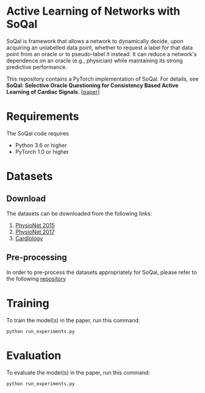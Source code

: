 # Active Learning of Networks with SoQal

SoQal is framework that allows a network to dynamically decide, upon acquiring an unlabelled data point, whether to request a label for that data point from an oracle or to pseudo-label it instead. It can reduce a network's dependence on an oracle (e.g., physician) while maintaining its strong predictive performance. 

This repository contains a PyTorch implementation of SoQal. For details, see **SoQal: Selective Oracle Questioning for Consistency Based Active Learning of Cardiac Signals**.
[[paper](https://arxiv.org/abs/2004.09557)]

# Requirements

The SoQal code requires

* Python 3.6 or higher
* PyTorch 1.0 or higher

# Datasets

## Download

The datasets can be downloaded from the following links:

1) [PhysioNet 2015](https://www.physionet.org/content/challenge-2015/1.0.0/)
2) [PhysioNet 2017](https://physionet.org/content/challenge-2017/1.0.0/)
3) [Cardiology](https://irhythm.github.io/cardiol_test_set/)

## Pre-processing

In order to pre-process the datasets appropriately for SoQal, please refer to the following [repository](https://github.com/danikiyasseh/loading-physiological-data)

# Training

To train the model(s) in the paper, run this command:

```
python run_experiments.py
```

# Evaluation

To evaluate the model(s) in the paper, run this command:

```
python run_experiments.py
```



